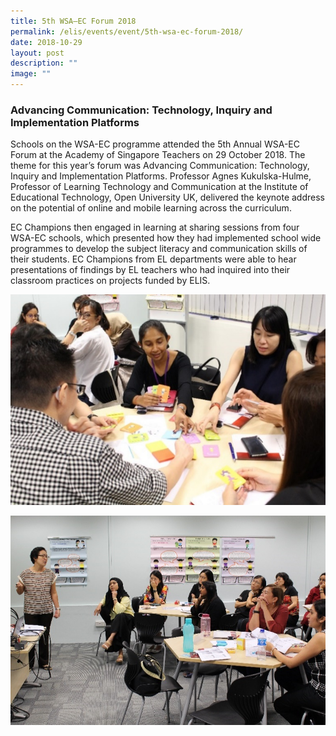 ```yaml
---
title: 5th WSA—EC Forum 2018
permalink: /elis/events/event/5th-wsa-ec-forum-2018/
date: 2018-10-29
layout: post
description: ""
image: ""
---
```

### Advancing Communication: Technology, Inquiry and Implementation Platforms

Schools on the WSA-EC programme attended the 5th Annual WSA-EC Forum at the Academy of Singapore Teachers on 29 October 2018. The theme for this year’s forum was Advancing Communication: Technology, Inquiry and Implementation Platforms. Professor Agnes Kukulska-Hulme, Professor of Learning Technology and Communication at the Institute of Educational Technology, Open University UK, delivered the keynote address on the potential of online and mobile learning across the curriculum.

EC Champions then engaged in learning at sharing sessions from four WSA-EC schools, which presented how they had implemented school wide programmes to develop the subject literacy and communication skills of their students. EC Champions from EL departments were able to hear presentations of findings by EL teachers who had inquired into their classroom practices on projects funded by ELIS.

![](/images/ecforum2018_1.jpeg)

![](/images/ecforum2018_2.jpeg)